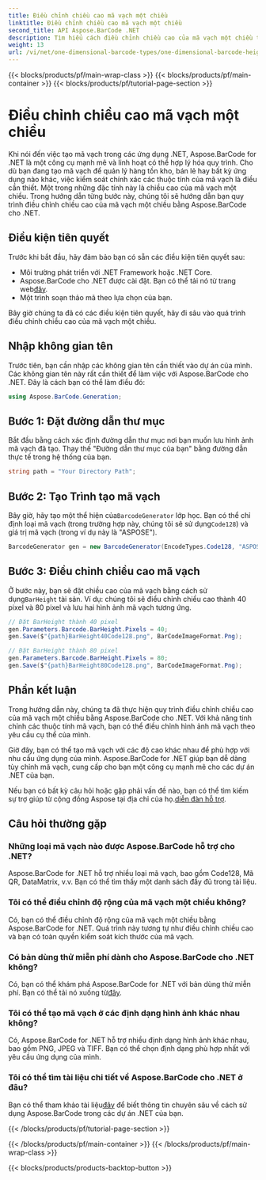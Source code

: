 ```yaml
---
title: Điều chỉnh chiều cao mã vạch một chiều
linktitle: Điều chỉnh chiều cao mã vạch một chiều
second_title: API Aspose.BarCode .NET
description: Tìm hiểu cách điều chỉnh chiều cao của mã vạch một chiều trong .NET bằng Aspose.BarCode để tùy chỉnh chính xác. Tạo mã vạch hoàn hảo một cách dễ dàng!
weight: 13
url: /vi/net/one-dimensional-barcode-types/one-dimensional-barcode-height-adjustment/
---
```


{{< blocks/products/pf/main-wrap-class >}}
{{< blocks/products/pf/main-container >}}
{{< blocks/products/pf/tutorial-page-section >}}

# Điều chỉnh chiều cao mã vạch một chiều


Khi nói đến việc tạo mã vạch trong các ứng dụng .NET, Aspose.BarCode for .NET là một công cụ mạnh mẽ và linh hoạt có thể hợp lý hóa quy trình. Cho dù bạn đang tạo mã vạch để quản lý hàng tồn kho, bán lẻ hay bất kỳ ứng dụng nào khác, việc kiểm soát chính xác các thuộc tính của mã vạch là điều cần thiết. Một trong những đặc tính này là chiều cao của mã vạch một chiều. Trong hướng dẫn từng bước này, chúng tôi sẽ hướng dẫn bạn quy trình điều chỉnh chiều cao của mã vạch một chiều bằng Aspose.BarCode cho .NET.

## Điều kiện tiên quyết

Trước khi bắt đầu, hãy đảm bảo bạn có sẵn các điều kiện tiên quyết sau:

- Môi trường phát triển với .NET Framework hoặc .NET Core.
-  Aspose.BarCode cho .NET được cài đặt. Bạn có thể tải nó từ trang web[đây](https://releases.aspose.com/barcode/net/).
- Một trình soạn thảo mã theo lựa chọn của bạn.

Bây giờ chúng ta đã có các điều kiện tiên quyết, hãy đi sâu vào quá trình điều chỉnh chiều cao của mã vạch một chiều.

## Nhập không gian tên

Trước tiên, bạn cần nhập các không gian tên cần thiết vào dự án của mình. Các không gian tên này rất cần thiết để làm việc với Aspose.BarCode cho .NET. Đây là cách bạn có thể làm điều đó:

```csharp
using Aspose.BarCode.Generation;
```

## Bước 1: Đặt đường dẫn thư mục

Bắt đầu bằng cách xác định đường dẫn thư mục nơi bạn muốn lưu hình ảnh mã vạch đã tạo. Thay thế "Đường dẫn thư mục của bạn" bằng đường dẫn thực tế trong hệ thống của bạn.

```csharp
string path = "Your Directory Path";
```

## Bước 2: Tạo Trình tạo mã vạch

 Bây giờ, hãy tạo một thể hiện của`BarcodeGenerator` lớp học. Bạn có thể chỉ định loại mã vạch (trong trường hợp này, chúng tôi sẽ sử dụng`Code128`) và giá trị mã vạch (trong ví dụ này là "ASPOSE").

```csharp
BarcodeGenerator gen = new BarcodeGenerator(EncodeTypes.Code128, "ASPOSE");
```

## Bước 3: Điều chỉnh chiều cao mã vạch

 Ở bước này, bạn sẽ đặt chiều cao của mã vạch bằng cách sử dụng`BarHeight` tài sản. Ví dụ: chúng tôi sẽ điều chỉnh chiều cao thành 40 pixel và 80 pixel và lưu hai hình ảnh mã vạch tương ứng.

```csharp
// Đặt BarHeight thành 40 pixel
gen.Parameters.Barcode.BarHeight.Pixels = 40;
gen.Save($"{path}BarHeight40Code128.png", BarCodeImageFormat.Png);

// Đặt BarHeight thành 80 pixel
gen.Parameters.Barcode.BarHeight.Pixels = 80;
gen.Save($"{path}BarHeight80Code128.png", BarCodeImageFormat.Png);
```

## Phần kết luận

Trong hướng dẫn này, chúng ta đã thực hiện quy trình điều chỉnh chiều cao của mã vạch một chiều bằng Aspose.BarCode cho .NET. Với khả năng tinh chỉnh các thuộc tính mã vạch, bạn có thể điều chỉnh hình ảnh mã vạch theo yêu cầu cụ thể của mình.

Giờ đây, bạn có thể tạo mã vạch với các độ cao khác nhau để phù hợp với nhu cầu ứng dụng của mình. Aspose.BarCode for .NET giúp bạn dễ dàng tùy chỉnh mã vạch, cung cấp cho bạn một công cụ mạnh mẽ cho các dự án .NET của bạn.

 Nếu bạn có bất kỳ câu hỏi hoặc gặp phải vấn đề nào, bạn có thể tìm kiếm sự trợ giúp từ cộng đồng Aspose tại địa chỉ của họ.[diễn đàn hỗ trợ](https://forum.aspose.com/c/barcode/13).

## Câu hỏi thường gặp

### Những loại mã vạch nào được Aspose.BarCode hỗ trợ cho .NET?
Aspose.BarCode for .NET hỗ trợ nhiều loại mã vạch, bao gồm Code128, Mã QR, DataMatrix, v.v. Bạn có thể tìm thấy một danh sách đầy đủ trong tài liệu.

### Tôi có thể điều chỉnh độ rộng của mã vạch một chiều không?
Có, bạn có thể điều chỉnh độ rộng của mã vạch một chiều bằng Aspose.BarCode for .NET. Quá trình này tương tự như điều chỉnh chiều cao và bạn có toàn quyền kiểm soát kích thước của mã vạch.

### Có bản dùng thử miễn phí dành cho Aspose.BarCode cho .NET không?
 Có, bạn có thể khám phá Aspose.BarCode for .NET với bản dùng thử miễn phí. Bạn có thể tải nó xuống từ[đây](https://releases.aspose.com/).

### Tôi có thể tạo mã vạch ở các định dạng hình ảnh khác nhau không?
Có, Aspose.BarCode for .NET hỗ trợ nhiều định dạng hình ảnh khác nhau, bao gồm PNG, JPEG và TIFF. Bạn có thể chọn định dạng phù hợp nhất với yêu cầu ứng dụng của mình.

### Tôi có thể tìm tài liệu chi tiết về Aspose.BarCode cho .NET ở đâu?
 Bạn có thể tham khảo tài liệu[đây](https://reference.aspose.com/barcode/net/) để biết thông tin chuyên sâu về cách sử dụng Aspose.BarCode trong các dự án .NET của bạn.

{{< /blocks/products/pf/tutorial-page-section >}}

{{< /blocks/products/pf/main-container >}}
{{< /blocks/products/pf/main-wrap-class >}}

{{< blocks/products/products-backtop-button >}}
